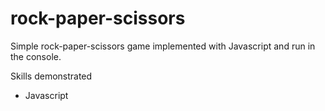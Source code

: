 # rock-paper-scissors

Simple rock-paper-scissors game implemented with Javascript and run
in the console.

Skills demonstrated
* Javascript